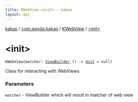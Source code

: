 ```yaml
---
title: KWebView.<init> - kakao
layout: api
---
```


<div class='api-docs-breadcrumbs'><a href="../../index.html">kakao</a> / <a href="../index.html">com.agoda.kakao</a> / <a href="index.html">KWebView</a> / <a href=".">&lt;init&gt;</a></div>

# &lt;init&gt;

<div class="signature"><code><span class="identifier">KWebView</span><span class="symbol">(</span><span class="parameterName" id="com.agoda.kakao.KWebView$<init>(kotlin.Function1((com.agoda.kakao.ViewBuilder, kotlin.Unit)))/matcher">matcher</span><span class="symbol">:</span>&nbsp;<a href="../-view-builder/index.html"><span class="identifier">ViewBuilder</span></a><span class="symbol">.</span><span class="symbol">(</span><span class="symbol">)</span>&nbsp;<span class="symbol">-&gt;</span>&nbsp;<a href="https://kotlinlang.org/api/latest/jvm/stdlib/kotlin/-unit/index.html"><span class="identifier">Unit</span></a>&nbsp;<span class="symbol">=</span>&nbsp;null<span class="symbol">)</span></code></div>

Class for interacting with WebViews

### Parameters

<code>matcher</code> - ViewBuilder which will result in matcher of web view